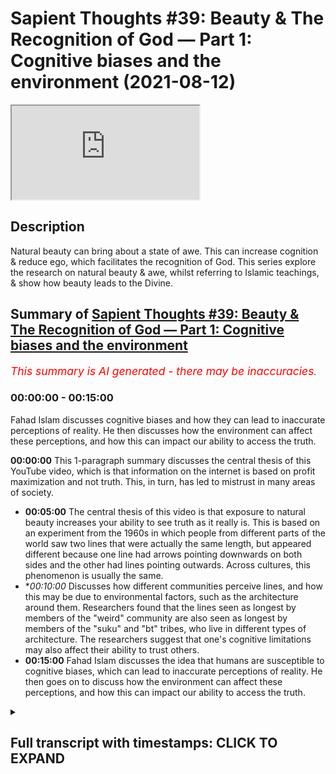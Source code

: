 # Sapient Thoughts #39: Beauty & The Recognition of God — Part 1: Cognitive biases and the environment (2021-08-12)

<iframe loading='lazy' allow='autoplay' src='https://www.youtube.com/embed/L8_pBqY_yyg'></iframe>

## Description

Natural beauty can bring about a state of awe. This can increase cognition & reduce ego, which facilitates the recognition of God. This series explore the research on natural beauty & awe, whilst referring to Islamic teachings, & show how beauty leads to the Divine.

## Summary of [Sapient Thoughts #39: Beauty & The Recognition of God — Part 1: Cognitive biases and the environment](https://www.youtube.com/watch?v=L8_pBqY_yyg)


*<span style="color:red; font-size:125%">This summary is AI generated - there may be inaccuracies</span>. [](/)*

### <a onclick="modifyYTiframeseektime('0')">00:00:00</a> - <a onclick="modifyYTiframeseektime('900')">00:15:00</a>

Fahad Islam discusses cognitive biases and how they can lead to inaccurate perceptions of reality. He then discusses how the environment can affect these perceptions, and how this can impact our ability to access the truth.

**<a onclick="modifyYTiframeseektime('0')">00:00:00</a>** This 1-paragraph summary discusses the central thesis of this YouTube video, which is that information on the internet is based on profit maximization and not truth. This, in turn, has led to mistrust in many areas of society.
* **<a onclick="modifyYTiframeseektime('300')">00:05:00</a>** The central thesis of this video is that exposure to natural beauty increases your ability to see truth as it really is. This is based on an experiment from the 1960s in which people from different parts of the world saw two lines that were actually the same length, but appeared different because one line had arrows pointing downwards on both sides and the other had lines pointing outwards. Across cultures, this phenomenon is usually the same.
* **<a onclick="modifyYTiframeseektime('600')">00:10:00</a>* Discusses how different communities perceive lines, and how this may be due to environmental factors, such as the architecture around them. Researchers found that the lines seen as longest by members of the "weird" community are also seen as longest by members of the "suku" and "bt" tribes, who live in different types of architecture. The researchers suggest that one's cognitive limitations may also affect their ability to trust others.
* **<a onclick="modifyYTiframeseektime('900')">00:15:00</a>**  Fahad Islam discusses the idea that humans are susceptible to cognitive biases, which can lead to inaccurate perceptions of reality. He then goes on to discuss how the environment can affect these perceptions, and how this can impact our ability to access the truth.

<details><summary><h2>Full transcript with timestamps: CLICK TO EXPAND</h2></summary>

<a onclick="modifyYTiframeseektime('2')">0:00:02</a> [Music]  
<a onclick="modifyYTiframeseektime('14')">0:00:14</a> assalamualaikum  
<a onclick="modifyYTiframeseektime('16')">0:00:16</a> brothers and sisters welcome to another  
<a onclick="modifyYTiframeseektime('18')">0:00:18</a> episode of sapient thoughts where we  
<a onclick="modifyYTiframeseektime('20')">0:00:20</a> discuss theo philosophical issues where  
<a onclick="modifyYTiframeseektime('22')">0:00:22</a> we provide answers to contentions  
<a onclick="modifyYTiframeseektime('24')">0:00:24</a> against islam and where we provide a  
<a onclick="modifyYTiframeseektime('27')">0:00:27</a> robust case for the veracity of islam  
<a onclick="modifyYTiframeseektime('30')">0:00:30</a> in this particular episode which is one  
<a onclick="modifyYTiframeseektime('33')">0:00:33</a> of a multi-part series we're going to be  
<a onclick="modifyYTiframeseektime('36')">0:00:36</a> discussing the topic of beauty and the  
<a onclick="modifyYTiframeseektime('38')">0:00:38</a> recognition of god now as an important  
<a onclick="modifyYTiframeseektime('40')">0:00:40</a> note here  
<a onclick="modifyYTiframeseektime('41')">0:00:41</a> before you start to engage with this  
<a onclick="modifyYTiframeseektime('44')">0:00:44</a> episode you watch this episode and the  
<a onclick="modifyYTiframeseektime('46')">0:00:46</a> ones that follow that are part of the  
<a onclick="modifyYTiframeseektime('48')">0:00:48</a> series it is extremely important that  
<a onclick="modifyYTiframeseektime('50')">0:00:50</a> you check out the series that is called  
<a onclick="modifyYTiframeseektime('54')">0:00:54</a> world view and the fitra  
<a onclick="modifyYTiframeseektime('56')">0:00:56</a> so because a lot of the topics as we're  
<a onclick="modifyYTiframeseektime('59')">0:00:59</a> going to be talking about them today are  
<a onclick="modifyYTiframeseektime('61')">0:01:01</a> related to that series and assume that  
<a onclick="modifyYTiframeseektime('63')">0:01:03</a> you have some familiarity with the  
<a onclick="modifyYTiframeseektime('65')">0:01:05</a> concept of world views and the concept  
<a onclick="modifyYTiframeseektime('67')">0:01:07</a> of the fitrah so with that said  
<a onclick="modifyYTiframeseektime('70')">0:01:10</a> let me start  
<a onclick="modifyYTiframeseektime('71')">0:01:11</a> in earnest  
<a onclick="modifyYTiframeseektime('72')">0:01:12</a> first and foremost let's now consider  
<a onclick="modifyYTiframeseektime('75')">0:01:15</a> the world that we live in  
<a onclick="modifyYTiframeseektime('76')">0:01:16</a> now the thing is when you go to let's  
<a onclick="modifyYTiframeseektime('78')">0:01:18</a> say certain social media when you think  
<a onclick="modifyYTiframeseektime('80')">0:01:20</a> about how the internet itself works how  
<a onclick="modifyYTiframeseektime('83')">0:01:23</a> politics works  
<a onclick="modifyYTiframeseektime('84')">0:01:24</a> uh we live in very tumultuous times in  
<a onclick="modifyYTiframeseektime('88')">0:01:28</a> fact you have rick enfield who says we  
<a onclick="modifyYTiframeseektime('91')">0:01:31</a> are  
<a onclick="modifyYTiframeseektime('92')">0:01:32</a> we're in a post-truth world with eroding  
<a onclick="modifyYTiframeseektime('94')">0:01:34</a> trust and accountability it can't end  
<a onclick="modifyYTiframeseektime('96')">0:01:36</a> well  
<a onclick="modifyYTiframeseektime('98')">0:01:38</a> when you look at let's say the the  
<a onclick="modifyYTiframeseektime('100')">0:01:40</a> society in the united states and you  
<a onclick="modifyYTiframeseektime('103')">0:01:43</a> look at the the the culture in the  
<a onclick="modifyYTiframeseektime('105')">0:01:45</a> united states and you look at the  
<a onclick="modifyYTiframeseektime('106')">0:01:46</a> politics in the united states and i'm  
<a onclick="modifyYTiframeseektime('108')">0:01:48</a> speaking because i'm from the u.s and so  
<a onclick="modifyYTiframeseektime('111')">0:01:51</a> i have somewhat of a of a pulse on  
<a onclick="modifyYTiframeseektime('113')">0:01:53</a> what's going on over there when you when  
<a onclick="modifyYTiframeseektime('115')">0:01:55</a> we reflect upon that we see that there  
<a onclick="modifyYTiframeseektime('117')">0:01:57</a> is  
<a onclick="modifyYTiframeseektime('117')">0:01:57</a> this this erosion as nick anfield said  
<a onclick="modifyYTiframeseektime('121')">0:02:01</a> of a type of trust so you have people on  
<a onclick="modifyYTiframeseektime('124')">0:02:04</a> certain on certain sides of the  
<a onclick="modifyYTiframeseektime('125')">0:02:05</a> political spectrum  
<a onclick="modifyYTiframeseektime('127')">0:02:07</a> who let's say they don't trust  
<a onclick="modifyYTiframeseektime('129')">0:02:09</a> scientists  
<a onclick="modifyYTiframeseektime('131')">0:02:11</a> and so  
<a onclick="modifyYTiframeseektime('132')">0:02:12</a> you know certain people when they're  
<a onclick="modifyYTiframeseektime('133')">0:02:13</a> presented with evidence about something  
<a onclick="modifyYTiframeseektime('135')">0:02:15</a> like the environment or  
<a onclick="modifyYTiframeseektime('137')">0:02:17</a> environmental sciences global warming  
<a onclick="modifyYTiframeseektime('139')">0:02:19</a> they have a distrust for scientists  
<a onclick="modifyYTiframeseektime('141')">0:02:21</a> other people may have a distrust for the  
<a onclick="modifyYTiframeseektime('143')">0:02:23</a> government itself uh you know when it  
<a onclick="modifyYTiframeseektime('145')">0:02:25</a> comes to certain governmental policies  
<a onclick="modifyYTiframeseektime('147')">0:02:27</a> and the idea that that elections would  
<a onclick="modifyYTiframeseektime('149')">0:02:29</a> be fair and so on and so forth and so  
<a onclick="modifyYTiframeseektime('152')">0:02:32</a> this distrust or this mistrust  
<a onclick="modifyYTiframeseektime('154')">0:02:34</a> of various  
<a onclick="modifyYTiframeseektime('156')">0:02:36</a> institutes various  
<a onclick="modifyYTiframeseektime('158')">0:02:38</a> figures various power structures if  
<a onclick="modifyYTiframeseektime('161')">0:02:41</a> that's what we would call them is  
<a onclick="modifyYTiframeseektime('162')">0:02:42</a> actually leading to quite a problem  
<a onclick="modifyYTiframeseektime('164')">0:02:44</a> within society and this mistrust is not  
<a onclick="modifyYTiframeseektime('167')">0:02:47</a> misfounded in the sense that when you  
<a onclick="modifyYTiframeseektime('170')">0:02:50</a> think about just how the internet excel  
<a onclick="modifyYTiframeseektime('172')">0:02:52</a> itself functions  
<a onclick="modifyYTiframeseektime('173')">0:02:53</a> if you were to do a google search for  
<a onclick="modifyYTiframeseektime('175')">0:02:55</a> instance the google search has been put  
<a onclick="modifyYTiframeseektime('178')">0:02:58</a> together such that it searches based on  
<a onclick="modifyYTiframeseektime('181')">0:03:01</a> the data it's collected on you so for  
<a onclick="modifyYTiframeseektime('184')">0:03:04</a> instance when you now do a search on  
<a onclick="modifyYTiframeseektime('186')">0:03:06</a> google let's say culture change is  
<a onclick="modifyYTiframeseektime('189')">0:03:09</a> and then think that when google fills in  
<a onclick="modifyYTiframeseektime('192')">0:03:12</a> what comes after it  
<a onclick="modifyYTiframeseektime('193')">0:03:13</a> depending on  
<a onclick="modifyYTiframeseektime('195')">0:03:15</a> all of the information that google has  
<a onclick="modifyYTiframeseektime('197')">0:03:17</a> gathered about you  
<a onclick="modifyYTiframeseektime('199')">0:03:19</a> that's what will come up so for instance  
<a onclick="modifyYTiframeseektime('202')">0:03:22</a> you can have a number of different  
<a onclick="modifyYTiframeseektime('203')">0:03:23</a> things a number of different search  
<a onclick="modifyYTiframeseektime('205')">0:03:25</a> results if you type in global or climate  
<a onclick="modifyYTiframeseektime('208')">0:03:28</a> change is so it could be climate climate  
<a onclick="modifyYTiframeseektime('210')">0:03:30</a> change is natural  
<a onclick="modifyYTiframeseektime('212')">0:03:32</a> now this is one person another person it  
<a onclick="modifyYTiframeseektime('214')">0:03:34</a> could say something completely different  
<a onclick="modifyYTiframeseektime('216')">0:03:36</a> global climate change is a hoax  
<a onclick="modifyYTiframeseektime('219')">0:03:39</a> climate change is real whatever it might  
<a onclick="modifyYTiframeseektime('221')">0:03:41</a> be but that's all dependent upon  
<a onclick="modifyYTiframeseektime('224')">0:03:44</a> all of the all of the data that they've  
<a onclick="modifyYTiframeseektime('227')">0:03:47</a> collected  
<a onclick="modifyYTiframeseektime('228')">0:03:48</a> about each individual now that data  
<a onclick="modifyYTiframeseektime('230')">0:03:50</a> that's collected  
<a onclick="modifyYTiframeseektime('232')">0:03:52</a> on you on me and all of us who use  
<a onclick="modifyYTiframeseektime('234')">0:03:54</a> google and how to use the internet  
<a onclick="modifyYTiframeseektime('236')">0:03:56</a> we understand that the purpose of that  
<a onclick="modifyYTiframeseektime('237')">0:03:57</a> data is to formulate a type of avatar a  
<a onclick="modifyYTiframeseektime('242')">0:04:02</a> type of a type of you know a type of  
<a onclick="modifyYTiframeseektime('244')">0:04:04</a> sampling of who you would be or what  
<a onclick="modifyYTiframeseektime('245')">0:04:05</a> would like an avatar of you  
<a onclick="modifyYTiframeseektime('247')">0:04:07</a> and then that avatar is used to  
<a onclick="modifyYTiframeseektime('250')">0:04:10</a> basically  
<a onclick="modifyYTiframeseektime('251')">0:04:11</a> sell ads  
<a onclick="modifyYTiframeseektime('253')">0:04:13</a> and so a lot of the information that we  
<a onclick="modifyYTiframeseektime('255')">0:04:15</a> get from the internet isn't really based  
<a onclick="modifyYTiframeseektime('257')">0:04:17</a> on some sort of truth metric but rather  
<a onclick="modifyYTiframeseektime('260')">0:04:20</a> it's based on a profit maximization  
<a onclick="modifyYTiframeseektime('262')">0:04:22</a> metric or an ad selling metric  
<a onclick="modifyYTiframeseektime('264')">0:04:24</a> so when you when when people are exposed  
<a onclick="modifyYTiframeseektime('266')">0:04:26</a> to information there's this concept of  
<a onclick="modifyYTiframeseektime('269')">0:04:29</a> how do we know who to trust  
<a onclick="modifyYTiframeseektime('271')">0:04:31</a> and this has been and this is  
<a onclick="modifyYTiframeseektime('272')">0:04:32</a> proliferated in the age of the internet  
<a onclick="modifyYTiframeseektime('276')">0:04:36</a> and  
<a onclick="modifyYTiframeseektime('276')">0:04:36</a> mainly because of this very idea of data  
<a onclick="modifyYTiframeseektime('279')">0:04:39</a> collection and data being sold and so on  
<a onclick="modifyYTiframeseektime('281')">0:04:41</a> and so forth now  
<a onclick="modifyYTiframeseektime('283')">0:04:43</a> the topic is not about that at all but  
<a onclick="modifyYTiframeseektime('286')">0:04:46</a> there's a central thesis to this topic  
<a onclick="modifyYTiframeseektime('288')">0:04:48</a> and that central thesis is as follows  
<a onclick="modifyYTiframeseektime('291')">0:04:51</a> with all this information that's out  
<a onclick="modifyYTiframeseektime('293')">0:04:53</a> there in cyberspace in on the internet  
<a onclick="modifyYTiframeseektime('297')">0:04:57</a> and you know you're not really sure you  
<a onclick="modifyYTiframeseektime('299')">0:04:59</a> know what to what to take in what not to  
<a onclick="modifyYTiframeseektime('301')">0:05:01</a> take in what to trust what not to trust  
<a onclick="modifyYTiframeseektime('304')">0:05:04</a> so  
<a onclick="modifyYTiframeseektime('305')">0:05:05</a> how  
<a onclick="modifyYTiframeseektime('306')">0:05:06</a> in this type of climate how do we know  
<a onclick="modifyYTiframeseektime('308')">0:05:08</a> what information is true how can we  
<a onclick="modifyYTiframeseektime('310')">0:05:10</a> recognize  
<a onclick="modifyYTiframeseektime('311')">0:05:11</a> truth so the central thesis  
<a onclick="modifyYTiframeseektime('314')">0:05:14</a> for this series is that the greater your  
<a onclick="modifyYTiframeseektime('317')">0:05:17</a> exposure to natural beauty the greater  
<a onclick="modifyYTiframeseektime('321')">0:05:21</a> your ability to see truth as it really  
<a onclick="modifyYTiframeseektime('323')">0:05:23</a> is  
<a onclick="modifyYTiframeseektime('324')">0:05:24</a> so that's the central thesis now  
<a onclick="modifyYTiframeseektime('327')">0:05:27</a> this particular thesis has a couple of  
<a onclick="modifyYTiframeseektime('329')">0:05:29</a> assumptions the first assumption is that  
<a onclick="modifyYTiframeseektime('333')">0:05:33</a> you you know that there is some sort of  
<a onclick="modifyYTiframeseektime('334')">0:05:34</a> impediment to seeing the truth  
<a onclick="modifyYTiframeseektime('336')">0:05:36</a> and now someone may say wait a minute  
<a onclick="modifyYTiframeseektime('338')">0:05:38</a> how is there an impediment to seeing the  
<a onclick="modifyYTiframeseektime('340')">0:05:40</a> truth like i can look at something i  
<a onclick="modifyYTiframeseektime('342')">0:05:42</a> have i have my mind and i can think  
<a onclick="modifyYTiframeseektime('344')">0:05:44</a> about it and i can reach rational  
<a onclick="modifyYTiframeseektime('346')">0:05:46</a> conclusions and so i know something when  
<a onclick="modifyYTiframeseektime('347')">0:05:47</a> it's true  
<a onclick="modifyYTiframeseektime('349')">0:05:49</a> so i wanted to start off with this  
<a onclick="modifyYTiframeseektime('351')">0:05:51</a> particular assumption  
<a onclick="modifyYTiframeseektime('352')">0:05:52</a> to basically show that a lot of times  
<a onclick="modifyYTiframeseektime('355')">0:05:55</a> we can't necessarily trust ourselves  
<a onclick="modifyYTiframeseektime('357')">0:05:57</a> when it comes to our cognition our  
<a onclick="modifyYTiframeseektime('360')">0:06:00</a> cognition our ability to to think  
<a onclick="modifyYTiframeseektime('362')">0:06:02</a> sometimes can be impeded by factors that  
<a onclick="modifyYTiframeseektime('365')">0:06:05</a> are outside of our control let me  
<a onclick="modifyYTiframeseektime('367')">0:06:07</a> address this particular area and that  
<a onclick="modifyYTiframeseektime('369')">0:06:09</a> would be  
<a onclick="modifyYTiframeseektime('371')">0:06:11</a> the idea that can we trust yourself can  
<a onclick="modifyYTiframeseektime('374')">0:06:14</a> you trust yourself to see truth as it  
<a onclick="modifyYTiframeseektime('376')">0:06:16</a> really is  
<a onclick="modifyYTiframeseektime('378')">0:06:18</a> so there was a certain um experiment  
<a onclick="modifyYTiframeseektime('381')">0:06:21</a> that was done and this experiment was  
<a onclick="modifyYTiframeseektime('382')">0:06:22</a> done in the 1960s  
<a onclick="modifyYTiframeseektime('385')">0:06:25</a> where a a a couple of lines were  
<a onclick="modifyYTiframeseektime('388')">0:06:28</a> presented to a study group a group that  
<a onclick="modifyYTiframeseektime('391')">0:06:31</a> was called in you know they were  
<a onclick="modifyYTiframeseektime('393')">0:06:33</a> subjects and they were they were  
<a onclick="modifyYTiframeseektime('394')">0:06:34</a> presented with these two lines these two  
<a onclick="modifyYTiframeseektime('396')">0:06:36</a> lines are known as the franz mueller  
<a onclick="modifyYTiframeseektime('398')">0:06:38</a> liar lines or the franz mueller liar  
<a onclick="modifyYTiframeseektime('400')">0:06:40</a> experiment and these lines when you look  
<a onclick="modifyYTiframeseektime('402')">0:06:42</a> at a diagram of these lines  
<a onclick="modifyYTiframeseektime('404')">0:06:44</a> you can see that one of these lines has  
<a onclick="modifyYTiframeseektime('407')">0:06:47</a> kind of arrows pointing downwards on  
<a onclick="modifyYTiframeseektime('409')">0:06:49</a> both sides of the line and another one  
<a onclick="modifyYTiframeseektime('411')">0:06:51</a> of the lines next to each other the one  
<a onclick="modifyYTiframeseektime('412')">0:06:52</a> that's next to it has lines that are  
<a onclick="modifyYTiframeseektime('414')">0:06:54</a> pointing outwards  
<a onclick="modifyYTiframeseektime('415')">0:06:55</a> now when when a person looks at those  
<a onclick="modifyYTiframeseektime('417')">0:06:57</a> lines  
<a onclick="modifyYTiframeseektime('418')">0:06:58</a> one line is or looks longer than the  
<a onclick="modifyYTiframeseektime('421')">0:07:01</a> other or seems longer than the other and  
<a onclick="modifyYTiframeseektime('423')">0:07:03</a> when people were  
<a onclick="modifyYTiframeseektime('424')">0:07:04</a> you know or were put into the test to  
<a onclick="modifyYTiframeseektime('426')">0:07:06</a> see all right well you know do they what  
<a onclick="modifyYTiframeseektime('428')">0:07:08</a> do they see exactly how does their  
<a onclick="modifyYTiframeseektime('431')">0:07:11</a> ocular uh perception how is that how how  
<a onclick="modifyYTiframeseektime('435')">0:07:15</a> true is that  
<a onclick="modifyYTiframeseektime('436')">0:07:16</a> because the reality is that these lines  
<a onclick="modifyYTiframeseektime('439')">0:07:19</a> in fact when you look at the center part  
<a onclick="modifyYTiframeseektime('440')">0:07:20</a> of this line the central part of the  
<a onclick="modifyYTiframeseektime('442')">0:07:22</a> line is the same length  
<a onclick="modifyYTiframeseektime('444')">0:07:24</a> yet when participants were asked which  
<a onclick="modifyYTiframeseektime('447')">0:07:27</a> line is longer they  
<a onclick="modifyYTiframeseektime('449')">0:07:29</a> most participants pointed towards one of  
<a onclick="modifyYTiframeseektime('452')">0:07:32</a> the lines that that this line was indeed  
<a onclick="modifyYTiframeseektime('454')">0:07:34</a> longer and  
<a onclick="modifyYTiframeseektime('456')">0:07:36</a> they said that when they asked  
<a onclick="modifyYTiframeseektime('457')">0:07:37</a> participants how long how much longer it  
<a onclick="modifyYTiframeseektime('460')">0:07:40</a> went from 13 to 20 percent longer than  
<a onclick="modifyYTiframeseektime('462')">0:07:42</a> the other line  
<a onclick="modifyYTiframeseektime('463')">0:07:43</a> when remember in actuality these lines  
<a onclick="modifyYTiframeseektime('465')">0:07:45</a> were the same length  
<a onclick="modifyYTiframeseektime('467')">0:07:47</a> so what they concluded was that this  
<a onclick="modifyYTiframeseektime('470')">0:07:50</a> uh this you can say optical illusion was  
<a onclick="modifyYTiframeseektime('473')">0:07:53</a> universal  
<a onclick="modifyYTiframeseektime('474')">0:07:54</a> it was  
<a onclick="modifyYTiframeseektime('475')">0:07:55</a> you know trans-cultural it was you know  
<a onclick="modifyYTiframeseektime('478')">0:07:58</a> it was it was anyone that's exposed to  
<a onclick="modifyYTiframeseektime('480')">0:08:00</a> this this particular um illusion or this  
<a onclick="modifyYTiframeseektime('482')">0:08:02</a> these two lines or at least most people  
<a onclick="modifyYTiframeseektime('485')">0:08:05</a> would see the lines as a different  
<a onclick="modifyYTiframeseektime('487')">0:08:07</a> length now the thing is is that this  
<a onclick="modifyYTiframeseektime('489')">0:08:09</a> experiment was done in the 1960s and for  
<a onclick="modifyYTiframeseektime('492')">0:08:12</a> quite some time this was the assumption  
<a onclick="modifyYTiframeseektime('494')">0:08:14</a> that most people who see these lines  
<a onclick="modifyYTiframeseektime('497')">0:08:17</a> you know see them as being unequal with  
<a onclick="modifyYTiframeseektime('499')">0:08:19</a> one line being longer than the other one  
<a onclick="modifyYTiframeseektime('501')">0:08:21</a> and that this occurs universally so this  
<a onclick="modifyYTiframeseektime('504')">0:08:24</a> is trans-cultural perhaps trans-historic  
<a onclick="modifyYTiframeseektime('506')">0:08:26</a> it's just that's how it is  
<a onclick="modifyYTiframeseektime('508')">0:08:28</a> now researchers later on perhaps in the  
<a onclick="modifyYTiframeseektime('511')">0:08:31</a> 70s or 80s they wanted to know is this  
<a onclick="modifyYTiframeseektime('514')">0:08:34</a> particular phenomena of of someone  
<a onclick="modifyYTiframeseektime('516')">0:08:36</a> seeing the lines as different lengths  
<a onclick="modifyYTiframeseektime('518')">0:08:38</a> in which in fact are the same length is  
<a onclick="modifyYTiframeseektime('521')">0:08:41</a> this true  
<a onclick="modifyYTiframeseektime('522')">0:08:42</a> across cultures is it true across you  
<a onclick="modifyYTiframeseektime('525')">0:08:45</a> know different communities different  
<a onclick="modifyYTiframeseektime('527')">0:08:47</a> people coming from different countries  
<a onclick="modifyYTiframeseektime('528')">0:08:48</a> for instance and so when when this when  
<a onclick="modifyYTiframeseektime('531')">0:08:51</a> experimenters  
<a onclick="modifyYTiframeseektime('532')">0:08:52</a> ask the question about you know is this  
<a onclick="modifyYTiframeseektime('534')">0:08:54</a> particular phenomenon trans-cultural  
<a onclick="modifyYTiframeseektime('537')">0:08:57</a> they had people from other parts of the  
<a onclick="modifyYTiframeseektime('540')">0:09:00</a> world that that was that were outside of  
<a onclick="modifyYTiframeseektime('542')">0:09:02</a> the western world because the experiment  
<a onclick="modifyYTiframeseektime('544')">0:09:04</a> in the 60s was done in i believe chicago  
<a onclick="modifyYTiframeseektime('546')">0:09:06</a> if i'm not mistaken and a few other  
<a onclick="modifyYTiframeseektime('548')">0:09:08</a> places within the united states  
<a onclick="modifyYTiframeseektime('550')">0:09:10</a> and so  
<a onclick="modifyYTiframeseektime('551')">0:09:11</a> when this experiment was done in other  
<a onclick="modifyYTiframeseektime('553')">0:09:13</a> you know places like  
<a onclick="modifyYTiframeseektime('555')">0:09:15</a> england or australia and so on and so  
<a onclick="modifyYTiframeseektime('557')">0:09:17</a> forth they found that the phenomena was  
<a onclick="modifyYTiframeseektime('560')">0:09:20</a> you know pretty much the same and so for  
<a onclick="modifyYTiframeseektime('562')">0:09:22</a> a long time it was concluded that this  
<a onclick="modifyYTiframeseektime('564')">0:09:24</a> is a trans uh trans-cultural phenomenon  
<a onclick="modifyYTiframeseektime('567')">0:09:27</a> it's a universal phenomena  
<a onclick="modifyYTiframeseektime('569')">0:09:29</a> but  
<a onclick="modifyYTiframeseektime('570')">0:09:30</a> people wanted to know that if a person  
<a onclick="modifyYTiframeseektime('572')">0:09:32</a> is outside  
<a onclick="modifyYTiframeseektime('574')">0:09:34</a> of that community of people who are  
<a onclick="modifyYTiframeseektime('577')">0:09:37</a> known as weird now you might be like  
<a onclick="modifyYTiframeseektime('579')">0:09:39</a> wait a minute weird people no you see  
<a onclick="modifyYTiframeseektime('581')">0:09:41</a> weird people is um social psychologists  
<a onclick="modifyYTiframeseektime('583')">0:09:43</a> came up with an acronym  
<a onclick="modifyYTiframeseektime('585')">0:09:45</a> that kind of categorized a certain group  
<a onclick="modifyYTiframeseektime('587')">0:09:47</a> of people and this acronym spells  
<a onclick="modifyYTiframeseektime('590')">0:09:50</a> the word weird which stands for  
<a onclick="modifyYTiframeseektime('593')">0:09:53</a> white oh sorry which stands for western  
<a onclick="modifyYTiframeseektime('596')">0:09:56</a> educated industrialized rich democratic  
<a onclick="modifyYTiframeseektime('600')">0:10:00</a> so a person that's coming from the  
<a onclick="modifyYTiframeseektime('601')">0:10:01</a> western world  
<a onclick="modifyYTiframeseektime('603')">0:10:03</a> and who comes from let's say  
<a onclick="modifyYTiframeseektime('605')">0:10:05</a> the educated part of the world  
<a onclick="modifyYTiframeseektime('606')">0:10:06</a> industrialized part of the world rich  
<a onclick="modifyYTiframeseektime('607')">0:10:07</a> and and that which is democratic these  
<a onclick="modifyYTiframeseektime('610')">0:10:10</a> communities or these people this group  
<a onclick="modifyYTiframeseektime('611')">0:10:11</a> of people are called weird  
<a onclick="modifyYTiframeseektime('613')">0:10:13</a> so they wanted to know  
<a onclick="modifyYTiframeseektime('615')">0:10:15</a> while there seems to be a universal here  
<a onclick="modifyYTiframeseektime('617')">0:10:17</a> when it comes to people who are from the  
<a onclick="modifyYTiframeseektime('620')">0:10:20</a> weird community is this true with other  
<a onclick="modifyYTiframeseektime('622')">0:10:22</a> communities  
<a onclick="modifyYTiframeseektime('624')">0:10:24</a> and so there were two particular tribes  
<a onclick="modifyYTiframeseektime('626')">0:10:26</a> where they found that this phenomenon by  
<a onclick="modifyYTiframeseektime('628')">0:10:28</a> and large didn't occur there was a tribe  
<a onclick="modifyYTiframeseektime('630')">0:10:30</a> from northern angola known as the suku  
<a onclick="modifyYTiframeseektime('632')">0:10:32</a> tribe  
<a onclick="modifyYTiframeseektime('633')">0:10:33</a> and one from the ivory coast known as  
<a onclick="modifyYTiframeseektime('635')">0:10:35</a> the bt tribe now both of these tribes  
<a onclick="modifyYTiframeseektime('637')">0:10:37</a> when they were exposed to the same lines  
<a onclick="modifyYTiframeseektime('640')">0:10:40</a> by and large they found that the lines  
<a onclick="modifyYTiframeseektime('642')">0:10:42</a> were the same length  
<a onclick="modifyYTiframeseektime('644')">0:10:44</a> so now researchers thought well you've  
<a onclick="modifyYTiframeseektime('646')">0:10:46</a> got people from different parts of the  
<a onclick="modifyYTiframeseektime('648')">0:10:48</a> world  
<a onclick="modifyYTiframeseektime('649')">0:10:49</a> and yet people who are weird by and  
<a onclick="modifyYTiframeseektime('652')">0:10:52</a> large see the lines as being of  
<a onclick="modifyYTiframeseektime('653')">0:10:53</a> different length and people from  
<a onclick="modifyYTiframeseektime('656')">0:10:56</a> these particular these particular two  
<a onclick="modifyYTiframeseektime('658')">0:10:58</a> tribes the the the  
<a onclick="modifyYTiframeseektime('660')">0:11:00</a> the suku tribe and the bt tribe they see  
<a onclick="modifyYTiframeseektime('663')">0:11:03</a> them by and large  
<a onclick="modifyYTiframeseektime('664')">0:11:04</a> um you know substantially see the lines  
<a onclick="modifyYTiframeseektime('667')">0:11:07</a> as the same length so what can explain  
<a onclick="modifyYTiframeseektime('670')">0:11:10</a> this difference  
<a onclick="modifyYTiframeseektime('671')">0:11:11</a> well  
<a onclick="modifyYTiframeseektime('672')">0:11:12</a> one of the things one of the areas that  
<a onclick="modifyYTiframeseektime('674')">0:11:14</a> researchers looked at  
<a onclick="modifyYTiframeseektime('676')">0:11:16</a> was the architecture in which these  
<a onclick="modifyYTiframeseektime('678')">0:11:18</a> communities lived  
<a onclick="modifyYTiframeseektime('679')">0:11:19</a> in other words  
<a onclick="modifyYTiframeseektime('681')">0:11:21</a> when you look at people who come from  
<a onclick="modifyYTiframeseektime('683')">0:11:23</a> the from the western world from the  
<a onclick="modifyYTiframeseektime('685')">0:11:25</a> western educated industrialized rich  
<a onclick="modifyYTiframeseektime('688')">0:11:28</a> democratic societies  
<a onclick="modifyYTiframeseektime('689')">0:11:29</a> their architecture what surrounds them  
<a onclick="modifyYTiframeseektime('692')">0:11:32</a> is generally  
<a onclick="modifyYTiframeseektime('693')">0:11:33</a> geometrically angular in other words  
<a onclick="modifyYTiframeseektime('696')">0:11:36</a> there's a lot of straight lines and  
<a onclick="modifyYTiframeseektime('697')">0:11:37</a> there's corners and things like that  
<a onclick="modifyYTiframeseektime('699')">0:11:39</a> and so when when someone is exposed to  
<a onclick="modifyYTiframeseektime('702')">0:11:42</a> that sort of architecture  
<a onclick="modifyYTiframeseektime('704')">0:11:44</a> naturally they understand or their their  
<a onclick="modifyYTiframeseektime('706')">0:11:46</a> their their ocular perception their  
<a onclick="modifyYTiframeseektime('708')">0:11:48</a> ability to see  
<a onclick="modifyYTiframeseektime('710')">0:11:50</a> is determined by that sort of ang those  
<a onclick="modifyYTiframeseektime('712')">0:11:52</a> sort of angular structures so when they  
<a onclick="modifyYTiframeseektime('714')">0:11:54</a> see lines it's a type of depth  
<a onclick="modifyYTiframeseektime('717')">0:11:57</a> perception that happens and that's why  
<a onclick="modifyYTiframeseektime('719')">0:11:59</a> when they see these two straight lines  
<a onclick="modifyYTiframeseektime('721')">0:12:01</a> because of what their environment what  
<a onclick="modifyYTiframeseektime('724')">0:12:04</a> environment they've been living in again  
<a onclick="modifyYTiframeseektime('726')">0:12:06</a> geometrically angular they see these  
<a onclick="modifyYTiframeseektime('728')">0:12:08</a> lines as two different lengths  
<a onclick="modifyYTiframeseektime('730')">0:12:10</a> however  
<a onclick="modifyYTiframeseektime('731')">0:12:11</a> when you look at the suku tribe and the  
<a onclick="modifyYTiframeseektime('733')">0:12:13</a> bt tribe  
<a onclick="modifyYTiframeseektime('734')">0:12:14</a> their architecture the houses they live  
<a onclick="modifyYTiframeseektime('737')">0:12:17</a> in  
<a onclick="modifyYTiframeseektime('738')">0:12:18</a> were devoid of this type of you know  
<a onclick="modifyYTiframeseektime('740')">0:12:20</a> strict angular architecture rather it  
<a onclick="modifyYTiframeseektime('742')">0:12:22</a> was more round and they spent more time  
<a onclick="modifyYTiframeseektime('746')">0:12:26</a> outdoors so if you think about the  
<a onclick="modifyYTiframeseektime('748')">0:12:28</a> natural world you think about the places  
<a onclick="modifyYTiframeseektime('750')">0:12:30</a> they were living when we look at trees  
<a onclick="modifyYTiframeseektime('752')">0:12:32</a> and rivers and things like that you  
<a onclick="modifyYTiframeseektime('754')">0:12:34</a> don't find those distinct uh you know  
<a onclick="modifyYTiframeseektime('756')">0:12:36</a> angular structures so  
<a onclick="modifyYTiframeseektime('758')">0:12:38</a> one of the conclusions or perhaps  
<a onclick="modifyYTiframeseektime('761')">0:12:41</a> conclusions that can be reached  
<a onclick="modifyYTiframeseektime('763')">0:12:43</a> is that one's living conditions the  
<a onclick="modifyYTiframeseektime('765')">0:12:45</a> architecture which one surrounds oneself  
<a onclick="modifyYTiframeseektime('768')">0:12:48</a> actually has an effect on something like  
<a onclick="modifyYTiframeseektime('773')">0:12:53</a> ocular perception something like how we  
<a onclick="modifyYTiframeseektime('775')">0:12:55</a> perceive things by way of vision and  
<a onclick="modifyYTiframeseektime('778')">0:12:58</a> this tells a lot about the idea about  
<a onclick="modifyYTiframeseektime('781')">0:13:01</a> can we trust ourselves because the main  
<a onclick="modifyYTiframeseektime('783')">0:13:03</a> way in which we gather information is by  
<a onclick="modifyYTiframeseektime('785')">0:13:05</a> way of the senses  
<a onclick="modifyYTiframeseektime('786')">0:13:06</a> and so if the senses can be wrong and of  
<a onclick="modifyYTiframeseektime('788')">0:13:08</a> course we can test those senses by way  
<a onclick="modifyYTiframeseektime('790')">0:13:10</a> of other senses  
<a onclick="modifyYTiframeseektime('791')">0:13:11</a> point being is that there is the idea  
<a onclick="modifyYTiframeseektime('795')">0:13:15</a> that one when it comes to trusting  
<a onclick="modifyYTiframeseektime('796')">0:13:16</a> oneself  
<a onclick="modifyYTiframeseektime('798')">0:13:18</a> there can be issues and those issues can  
<a onclick="modifyYTiframeseektime('800')">0:13:20</a> come from the environment that a person  
<a onclick="modifyYTiframeseektime('803')">0:13:23</a> is in  
<a onclick="modifyYTiframeseektime('804')">0:13:24</a> now  
<a onclick="modifyYTiframeseektime('805')">0:13:25</a> in the next video we're going to look at  
<a onclick="modifyYTiframeseektime('808')">0:13:28</a> another you can say epistemic limitation  
<a onclick="modifyYTiframeseektime('812')">0:13:32</a> and what that epistemic or cognitive  
<a onclick="modifyYTiframeseektime('814')">0:13:34</a> limitation is  
<a onclick="modifyYTiframeseektime('815')">0:13:35</a> has to do with can you trust other  
<a onclick="modifyYTiframeseektime('818')">0:13:38</a> people because if we say that okay we  
<a onclick="modifyYTiframeseektime('820')">0:13:40</a> can't trust ourselves 100  
<a onclick="modifyYTiframeseektime('822')">0:13:42</a> one way of extending that cognitive bias  
<a onclick="modifyYTiframeseektime('825')">0:13:45</a> or that cognitive limitation is by  
<a onclick="modifyYTiframeseektime('827')">0:13:47</a> gathering information from other people  
<a onclick="modifyYTiframeseektime('830')">0:13:50</a> and the simplest way to think about this  
<a onclick="modifyYTiframeseektime('832')">0:13:52</a> is that when we have epistemic  
<a onclick="modifyYTiframeseektime('833')">0:13:53</a> limitations how much information can we  
<a onclick="modifyYTiframeseektime('835')">0:13:55</a> really you know uh  
<a onclick="modifyYTiframeseektime('837')">0:13:57</a> how much information can we really  
<a onclick="modifyYTiframeseektime('839')">0:13:59</a> completely understand  
<a onclick="modifyYTiframeseektime('841')">0:14:01</a> as a a single person or a single  
<a onclick="modifyYTiframeseektime('843')">0:14:03</a> individual it's very limited and hence  
<a onclick="modifyYTiframeseektime('845')">0:14:05</a> that's why we go to a doctor because we  
<a onclick="modifyYTiframeseektime('848')">0:14:08</a> now know that you know not all of us can  
<a onclick="modifyYTiframeseektime('850')">0:14:10</a> go to medical school understand  
<a onclick="modifyYTiframeseektime('852')">0:14:12</a> everything there is to the body and you  
<a onclick="modifyYTiframeseektime('854')">0:14:14</a> know come up with medical conclusions  
<a onclick="modifyYTiframeseektime('856')">0:14:16</a> similarly a person goes to the mechanic  
<a onclick="modifyYTiframeseektime('858')">0:14:18</a> uh a person goes to some you know other  
<a onclick="modifyYTiframeseektime('861')">0:14:21</a> you know they trust the pilot of a plane  
<a onclick="modifyYTiframeseektime('864')">0:14:24</a> all of those  
<a onclick="modifyYTiframeseektime('866')">0:14:26</a> you know all of the all of that trust we  
<a onclick="modifyYTiframeseektime('868')">0:14:28</a> have on other people  
<a onclick="modifyYTiframeseektime('869')">0:14:29</a> is to expand our cognitive  
<a onclick="modifyYTiframeseektime('873')">0:14:33</a> rather our epistemic limitations  
<a onclick="modifyYTiframeseektime('875')">0:14:35</a> and thus what we want to look at and  
<a onclick="modifyYTiframeseektime('876')">0:14:36</a> what we will look at in the next episode  
<a onclick="modifyYTiframeseektime('879')">0:14:39</a> is that can we trust others  
<a onclick="modifyYTiframeseektime('881')">0:14:41</a> so if we if there's a certain issue when  
<a onclick="modifyYTiframeseektime('883')">0:14:43</a> it comes to trusting ourselves and our  
<a onclick="modifyYTiframeseektime('884')">0:14:44</a> own cognition that there are certain  
<a onclick="modifyYTiframeseektime('886')">0:14:46</a> limits  
<a onclick="modifyYTiframeseektime('888')">0:14:48</a> are those limits also present when we  
<a onclick="modifyYTiframeseektime('890')">0:14:50</a> think about  
<a onclick="modifyYTiframeseektime('892')">0:14:52</a> others  
<a onclick="modifyYTiframeseektime('893')">0:14:53</a> doctors uh you know whether that be you  
<a onclick="modifyYTiframeseektime('896')">0:14:56</a> know the pilot of a plane the mechanic  
<a onclick="modifyYTiframeseektime('899')">0:14:59</a> um is that  
<a onclick="modifyYTiframeseektime('900')">0:15:00</a> is that  
<a onclick="modifyYTiframeseektime('901')">0:15:01</a> fair enough or is that good enough for  
<a onclick="modifyYTiframeseektime('903')">0:15:03</a> us to give us access to truth as it  
<a onclick="modifyYTiframeseektime('906')">0:15:06</a> really is  
<a onclick="modifyYTiframeseektime('907')">0:15:07</a> so  
<a onclick="modifyYTiframeseektime('908')">0:15:08</a> with that said i will see you guys in  
<a onclick="modifyYTiframeseektime('910')">0:15:10</a> the next episode this is fahad islam and  
<a onclick="modifyYTiframeseektime('913')">0:15:13</a> these are sapient thoughts  
</details>